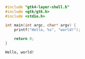 ```c title:"main.c" linenos:true
#include "gtk4-layer-shell.h"
#include <gtk/gtk.h>
#include <stdio.h>

int main(int argc, char* argv) {
	printf("Hello, %s", "world!");
	
	return 0;
}
```

```result prompt
Hello, world!
```
